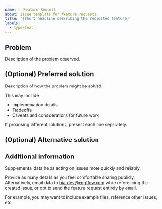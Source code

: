 ```yaml
---
name: ✨ Feature Request
about: Issue template for feature requests.
title: "{short headline describing the requested feature}"
labels:
  - type/feat
---
```



## Problem

Description of the problem observed.

## (Optional) Preferred solution

Description of how the problem might be solved.

This may include

* Implementation details
* Tradeoffs
* Caveats and considerations for future work

If proposing different solutions, present each one separately.

## (Optional) Alternative solution

## Additional information

Supplemental data helps acting on issues more quickly and reliably.

Provide as many details as you feel comfortable sharing publicly.
Alternatively, email data to <bia-dev@engflow.com> while referencing the created issue, or opt to send the feature request entirely by email.

For example, you may want to include example files, reference other issues, etc.
